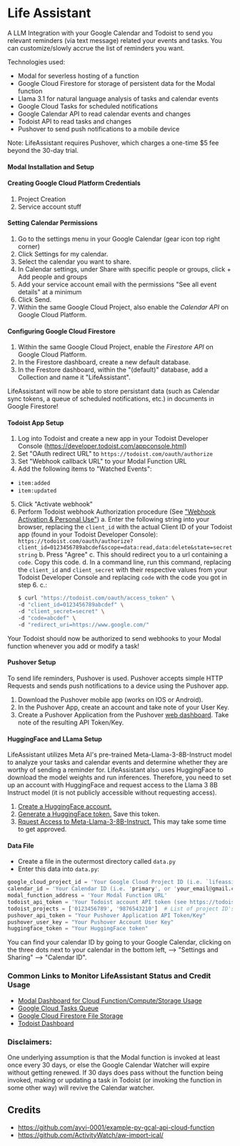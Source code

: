 # Life Assistant

A LLM Integration with your Google Calendar and Todoist to send you relevant reminders (via text message) related your events and tasks. You can customize/slowly accrue the list of reminders you want.

Technologies used:
- Modal for severless hosting of a function
- Google Cloud Firestore for storage of persistent data for the Modal function
- Llama 3.1 for natural language analysis of tasks and calendar events
- Google Cloud Tasks for scheduled notifications
- Google Calendar API to read calendar events and changes
- Todoist API to read tasks and changes
- Pushover to send push notifications to a mobile device

Note: LifeAssistant requires Pushover, which charges a one-time $5 fee beyond the 30-day trial.


#### Modal Installation and Setup


#### Creating Google Cloud Platform Credentials
1. Project Creation
2. Service account stuff


#### Setting Calendar Permissions
1. Go to the settings menu in your Google Calendar (gear icon top right corner)
2. Click Settings for my calendar.
3. Select the calendar you want to share.
4. In Calendar settings, under Share with specific people or groups, click + Add people and groups
5. Add your service account email with the permissions "See all event details" at a minimum
6. Click Send.
7. Within the same Google Cloud Project, also enable the *Calendar API* on Google Cloud Platform.


#### Configuring Google Cloud Firestore
1. Within the same Google Cloud Project, enable the *Firestore API* on Google Cloud Platform.
2. In the Firestore dashboard, create a new default database.
3. In the Frestore dashboard, within the "(default)" database, add a Collection and name it "LifeAssistant".

LifeAssistant will now be able to store persistant data (such as Calendar sync tokens, a queue of scheduled notifications, etc.) in documents in Google Firestore!


#### Todoist App Setup
1. Log into Todoist and create a new app in your Todoist Developer Console (https://developer.todoist.com/appconsole.html)
2. Set "OAuth redirect URL" to `https://todoist.com/oauth/authorize`
3. Set "Webhook callback URL" to your Modal Function URL
4. Add the following items to "Watched Events":
 - `item:added`
 - `item:updated`
5. Click "Activate webhook"
6. Perform Todoist webhook Authorization procedure (See ["Webhook Activation & Personal Use"](https://developer.todoist.com/sync/v8/#webhooks))
    a. Enter the following string into your browser, replacing the `client_id` with the actual Client ID of your Todoist app (found in your Todoist Developer Console): `https://todoist.com/oauth/authorize?client_id=0123456789abcdef&scope=data:read,data:delete&state=secretstring`
    b. Press "Agree"
    c. This should redirect you to a url containing a `code`. Copy this code.
    d. In a command line, run this command, replacing the `client_id` and `client_secret` with their respective values from your Todoist Developer Console and replacing `code` with the code you got in step 6. c.:
    ```bash
    $ curl "https://todoist.com/oauth/access_token" \
    -d "client_id=0123456789abcdef" \
    -d "client_secret=secret" \
    -d "code=abcdef" \
    -d "redirect_uri=https://www.google.com/"
    ```

Your Todoist should now be authorized to send webhooks to your Modal function whenever you add or modify a task!


#### Pushover Setup
To send life reminders, Pushover is used. Pushover accepts simple HTTP Requests and sends push notifications to a device using the Pushover app.
1. Download the Pushover mobile app (works on IOS or Android).
2. In the Pushover App, create an account and take note of your User Key.
3. Create a Pushover Application from the Pushover [web dashboard](https://pushover.net/apps/build). Take note of the resulting API Token/Key.


#### HuggingFace and LLama Setup
LifeAssistant utilizes Meta AI's pre-trained Meta-Llama-3-8B-Instruct model to analyze your tasks and calendar events and determine whether they are worthy of sending a reminder for. LifeAssistant also uses HuggingFace to download the model weights and run inferences. Therefore, you need to set up an account with HuggingFace and request access to the Llama 3 8B Instruct model (it is not publicly accessible without requesting access).
1. [Create a HuggingFace account.](https://huggingface.co/join)
2. [Generate a HuggingFace token.](https://huggingface.co/settings/tokens) Save this token.
3. [Rquest Access to Meta-Llama-3-8B-Instruct.](https://huggingface.co/meta-llama/Meta-Llama-3-8B-Instruct) This may take some time to get approved.


#### Data File
- Create a file in the outermost directory called `data.py`
- Enter this data into `data.py`:
```python
google_cloud_project_id = 'Your Google Cloud Project ID (i.e. `lifeassistant-123456`)'
calendar_id = 'Your Calendar ID (i.e. 'primary', or 'your_email@gmail.com')'
modal_function_address = 'Your Modal Function URL'
todoist_api_token = 'Your Todoist account API token (see https://todoist.com/help/articles/find-your-api-token-Jpzx9IIlB)'
todoist_projects = ['0123456789', '9876543210']  # List of project ID's whose tasks you want LifeAssistant to be able to see. You can find your project's ID by opening your Todoist project in the web-version of Todoist and extracting it from the URL.
pushover_api_token = "Your Pushover Application API Token/Key"
pushover_user_key = "Your Pushover Account User Key"
huggingface_token = "Your HuggingFace token"
```

You can find your calendar ID by going to your Google Calendar, clicking on the three dots next to your calendar in the bottom left, --> "Settings and Sharing" --> "Calendar ID".


### Common Links to Monitor LifeAssistant Status and Credit Usage
- [Modal Dashboard for Cloud Function/Compute/Storage Usage](https://modal.com/apps/)
- [Google Cloud Tasks Queue](https://console.cloud.google.com/cloudtasks)
- [Google Cloud Firestore File Storage](https://console.cloud.google.com/firestore/databases)
- [Todoist Dashboard](https://developer.todoist.com/appconsole.html)

### Disclaimers:

One underlying assumption is that the Modal function is invoked at least once every 30 days, or else the Google Calendar Watcher will expire without getting renewed. If 30 days does pass without the function being invoked, making or updating a task in Todoist (or invoking the function in some other way) will revive the Calendar watcher.


## Credits
- https://github.com/ayvi-0001/example-py-gcal-api-cloud-function
- https://github.com/ActivityWatch/aw-import-ical/